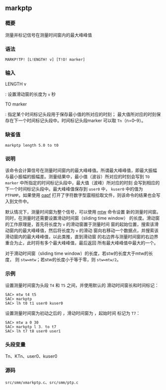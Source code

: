 ## markptp 

### 概要

测量并标记信号在测量时间窗内的最大峰峰值

### 语法

``` {.bash}
MARKP!TP! [L!ENGTH! v] [T!O! marker]
```

### 输入

LENGTH v

:   设置滑动窗的长度为 `v` 秒

TO marker

:   指定某个时间标记头段用于保存最小值的所对应的时刻；
    最大值所对应的时刻保存在下一个时间标记头段中。时间标记头段marker
    可以取 `Tn`（n=0–9）。

### 缺省值

``` {.bash}
markptp length 5.0 to t0
```

### 说明

该命令会计算信号在测量时间窗内的最大峰峰值。所谓最大峰峰值，即最大振幅
与最小振幅的振幅差。测量结果中，最小值（波谷）所对应的时刻会写到
`TO marker` 中所指定的时间标记头段中，最大值（波峰）所对应的时刻
会写到相应的下一个时间标记头段中。最大峰峰值保存到 `user0` 中， `kuser0`
中的值为 `PTPAMP`。如果使用 [oapf](/commands/oapf.md)
打开了字符数字型震相拾取文件，则该命令的结果也会写入到文件中。

默认情况下，测量时间窗为整个信号，可以使用 [mtw](/commands/mtw.md)
命令设置 新的测量时间窗。同时，在测量时还需要设置滑动时间窗（sliding
time window） 的长度。滑动窗的工作原理是，首先将长度为 `v`
的滑动窗置于测量时间
窗的起始位置，搜索该滑动窗内的最大峰峰值，然后将长度为 `v` 的滑动
窗向右移动一个数据点，并搜索该滑动窗内的最大峰峰值，以此类推，直到滑动窗
的右边界与测量时间窗的右边界重合为止，此时将有多个最大峰峰值，最后返回
所有最大峰峰值中最大的一个。

对于滑动时间窗（sliding time window）的长度，若stw的长度大于mtw的长度，
则 `stw=mtw`；若stw的长度小于等于零，则 `stw=mtw/2`。

### 示例

设置测量时间窗为头段 `T4` 和 `T5` 之间，并使用默认的
滑动时间窗长和时间标记：

``` {.bash}
SAC> mtw t4 t5
SAC> markptp
SAC> lh t0 t1 user0 kuser0
```

设置测量时间窗为初动之后的 ，滑动时间窗为 ，起始时间 标记为 `T7`：

``` {.bash}
SAC> mtw a 0 30
SAC> markptp l 3. to t7
SAC> lh t7 t8 user0 user1
```

### 头段变量

Tn、KTn、user0、kuser0

### 源码

`src/smm/xmarkptp.c`、`src/smm/ptp.c`
